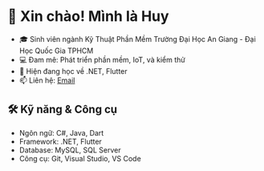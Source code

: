 # 👋 Xin chào! Mình là Huy
- 🎓 Sinh viên ngành Kỹ Thuật Phần Mềm Trường Đại Học An Giang - Đại Học Quốc Gia TPHCM
- 💻 Đam mê: Phát triển phần mềm, IoT, và kiểm thử
- 🌱 Hiện đang học về .NET, Flutter
- 📫 Liên hệ: [Email](mailto:phathuy2004h@gmail.com)

## 🛠 Kỹ năng & Công cụ
- Ngôn ngữ: C#, Java, Dart
- Framework: .NET, Flutter
- Database: MySQL, SQL Server
- Công cụ: Git, Visual Studio, VS Code

